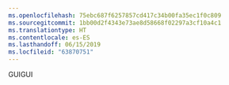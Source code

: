 ```yaml
---
ms.openlocfilehash: 75ebc687f6257857cd417c34b00fa35ec1f0c809
ms.sourcegitcommit: 1bb00d2f4343e73ae8d58668f02297a3cf10a4c1
ms.translationtype: HT
ms.contentlocale: es-ES
ms.lasthandoff: 06/15/2019
ms.locfileid: "63870751"
---
```

<span data-ttu-id="5f628-101">GUI</span><span class="sxs-lookup"><span data-stu-id="5f628-101">GUI</span></span>